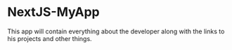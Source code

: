 # NextJS-MyApp

This app will contain everything about the developer along with the links to his projects and other things.